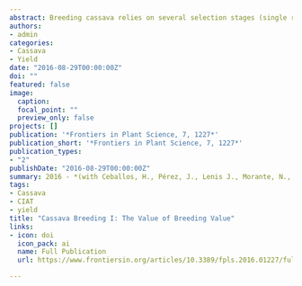 ```yaml
---
abstract: Breeding cassava relies on several selection stages (single row trial-SRT; preliminary; advanced; and uniform yield trials—UYT). This study uses data from 14 years of evaluations. From more than 20,000 genotypes initially evaluated only 114 reached the last stage. The objective was to assess how the data at SRT could be used to predict the probabilities of genotypes reaching the UYT. Phenotypic data from each genotype at SRT was integrated into the selection index (SIN) used by the cassava breeding program. Average SIN from all the progenies derived from each progenitor was then obtained. Average SIN is an approximation of the breeding value of each progenitor. Data clearly suggested that some genotypes were better progenitors than others (e.g., high number of their progenies reaching the UYT), suggesting important variation in breeding values of progenitors. However, regression of average SIN of each parental genotype on the number of their respective progenies reaching UYT resulted in a negligible coefficient of determination (r2 = 0.05). Breeding value (e.g., average SIN) at SRT was not efficient predicting which genotypes were more likely to reach the UYT stage. Number of families and progenies derived from a given progenitor were more efficient predicting the probabilities of the progeny from a given parent reaching the UYT stage. Large within-family genetic variation tends to mask the true breeding value of each progenitor. The use of partially inbred progenitors (e.g., S1 or S2 genotypes) would reduce the within-family genetic variation thus making the assessment of breeding value more accurate. Moreover, partial inbreeding of progenitors can improve the breeding value of the original (S0) parental material and sharply accelerate genetic gains. For instance, homozygous S1 genotypes for the dominant resistance to cassava mosaic disease (CMD) could be generated and selected. All gametes from these selected S1 genotypes would carry the desirable allele and 100% of their progenies would be resistant. Only half the gametes produced by the heterozygous S0 progenitor would carry the allele of interest. For other characteristics, progenies from the S1 genotypes should be, at worst, similar to those generated by the S0 progenitors.
authors:
- admin
categories:
- Cassava
- Yield
date: "2016-08-29T00:00:00Z"
doi: ""
featured: false
image:
  caption: 
  focal_point: ""
  preview_only: false
projects: []
publication: '*Frontiers in Plant Science, 7, 1227*'
publication_short: '*Frontiers in Plant Science, 7, 1227*'
publication_types:
- "2"
publishDate: "2016-08-29T00:00:00Z"
summary: 2016 - *(with Ceballos, H., Pérez, J., Lenis J., Morante, N., Calle, F., Pino, L., Hershey, C.).* '**Frontiers in Plant Science, 7, 1227**'
tags:
- Cassava
- CIAT
- yield
title: "Cassava Breeding I: The Value of Breeding Value"
links:
- icon: doi
  icon_pack: ai
  name: Full Publication
  url: https://www.frontiersin.org/articles/10.3389/fpls.2016.01227/full

---
```


